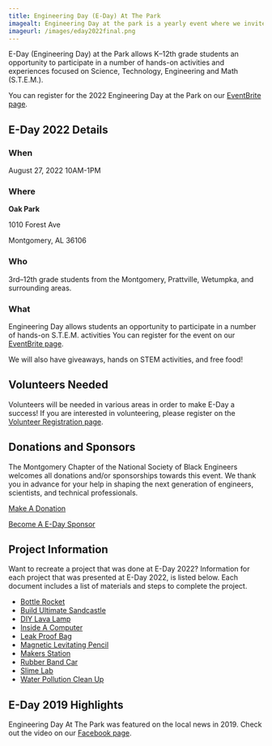 ```yaml
---
title: Engineering Day (E-Day) At The Park
imagealt: Engineering Day at the park is a yearly event where we invite the students and the community to learn about STEM though hands on projects.
imageurl: /images/eday2022final.png
---
```


E-Day (Engineering Day) at the Park allows K–12th grade students an opportunity to participate in a number of
hands-on activities and experiences focused on Science, Technology, Engineering and Math (S.T.E.M.).

You can register for the 2022 Engineering Day at the Park on our 
<a href="https://2022eday.eventbrite.com/" target="_blank">EventBrite page</a>.

## E-Day 2022 Details

### When

August 27, 2022 10AM-1PM

### Where

**Oak Park**

1010 Forest Ave

Montgomery, AL 36106

### Who

3rd–12th grade students from the Montgomery, Prattville, Wetumpka, and surrounding areas.

### What

Engineering Day allows students an opportunity to participate in a number of hands-on S.T.E.M. activities
You can register for the event on our 
<a href="https://2022eday.eventbrite.com/" target="_blank">EventBrite page</a>.

We will also have giveaways, hands on STEM activities, and free food!

## Volunteers Needed

Volunteers will be needed in various areas in order to make E-Day a success! If you are interested in 
volunteering, please register on the 
<a href="https://us5.list-manage.com/survey?u=887bd5251f705dc81e45b1433&id=4b1950728d&e=*|UNIQID|*" target="_blank">Volunteer Registration page</a>.

## Donations and Sponsors

The Montgomery Chapter of the National Society of Black Engineers welcomes all donations 
and/or sponsorships towards this event. We thank you in advance for your help in shaping the next
generation of engineers, scientists, and technical professionals.

[Make A Donation](/donate)

<a href="https://us5.list-manage.com/survey?u=887bd5251f705dc81e45b1433&id=e20ffbea44&e=*|UNIQID|*" target="_blank">Become A E-Day Sponsor</a>

## Project Information

Want to recreate a project that was done at E-Day 2022? Information for each project that was 
presented at E-Day 2022, is listed below. Each document includes a list of materials and steps 
to complete the project.

* [Bottle Rocket](/edayprojects/Bottle_Rocket.pdf)
* [Build Ultimate Sandcastle](/edayprojects/Build_The_Ultimate_Sandcastle.pdf)
* [DIY Lava Lamp](/edayprojects/DIY_Lava_Lamp.pdf)
* [Inside A Computer](/edayprojects/Inside_a_computer.pdf)
* [Leak Proof Bag](/edayprojects/Leak-Proof-Bag.pdf)
* [Magnetic Levitating Pencil](/edayprojects/Magnetic-Levitating-Pencil.pdf)
* [Makers Station](/edayprojects/Makers_Station.pdf)
* [Rubber Band Car](/edayprojects/Rubber_Band_Car.pdf)
* [Slime Lab](/edayprojects/Slime_Lab.pdf)
* [Water Pollution Clean Up](/edayprojects/asce-water-pollution-clean-up-activity-at-home-version.pdf)

## E-Day 2019 Highlights

Engineering Day At The Park was featured on the local news in 2019. Check out the video on our 
<a href="https://www.facebook.com/watch/?v=373769769954484&extid=bYnyVhue16YMG869" 
target="_blank">Facebook page</a>.
